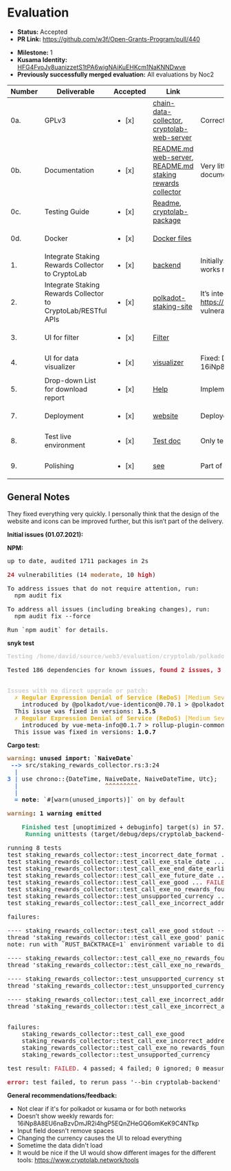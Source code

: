 # Evaluation

- **Status:** Accepted
- **PR Link:** https://github.com/w3f/Open-Grants-Program/pull/440

* **Milestone:** 1
* **Kusama Identity:** [HFG4FvoJv8uanizzetS1tPA6wigNAiKuEHKcm1NaKNNDwve](https://polkascan.io/pre/kusama/account/HFG4FvoJv8uanizzetS1tPA6wigNAiKuEHKcm1NaKNNDwve)
* **Previously successfully merged evaluation:** All evaluations by Noc2

| Number | Deliverable                                                   | Accepted               | Link                                                                                                                                                                                                                                                                   | Evaluation Notes                                                                                                                                             |
| ------ | ------------------------------------------------------------- | ---------------------- | ---------------------------------------------------------------------------------------------------------------------------------------------------------------------------------------------------------------------------------------------------------------------- | ------------------------------------------------------------------------------------------------------------------------------------------------------------ |
| 0a.    | GPLv3                                                         | <ul><li>[x] </li></ul> | [chain-data-collector](https://github.com/cryptolab-network/chain-data-collector/blob/main/LICENSE), [cryptolab-web-server](https://github.com/cryptolab-network/cryptolab-web-server/blob/main/LICENSE)                                                               | Correct License                                                                                                                                              |
| 0b.    | Documentation                                                 | <ul><li>[x] </li></ul> | [README.md web-server](https://github.com/cryptolab-network/cryptolab-web-server/blob/staking-rewards-collector/README.md), [README.md staking rewards collector](https://github.com/cryptolab-network/polkadot-staking-site/blob/staking-rewards-collector/README.md) | Very little documentation, only readmes, Almost no inline documentation or even rust doc support                                                             |
| 0c.    | Testing Guide                                                 | <ul><li>[x] </li></ul> | [Readme](https://github.com/cryptolab-network/cryptolab-web-server/blob/staking-rewards-collector/README.md), [cryptolab-package](https://github.com/cryptolab-network/cryptolab-package)                                                                              |                                                                                                                                                              |
| 0d.    | Docker                                                        | <ul><li>[x] </li></ul> | [Docker files](https://1drv.ms/u/s!AiJ0e-NXMtnGg2S6fXOq4Fm4aKaa?e=WRWmdZ)                                                                                                                                                                                              |                                                                                                                                                              |
| 1.     | Integrate Staking Rewards Collector to CryptoLab              | <ul><li>[x] </li></ul> | [backend](https://github.com/cryptolab-network/cryptolab-web-server/blob/staking-rewards-collector)                                                                                                                                                                    | Initially: unused imports: `NaiveDate`, 4 test fail, but everything works now                                                                                |
| 2.     | Integrate Staking Rewards Collector to CryptoLab/RESTful APIs | <ul><li>[x] </li></ul> | [polkadot-staking-site](https://github.com/cryptolab-network/polkadot-staking-site)                                                                                                                                                                                    | It’s integrated into the main page: https://www.cryptolab.network/tools, non-devDependencies vulnerabilities are resolved. Deprecated warnings are resolved. |
| 3.     | UI for filter                                                 | <ul><li>[x] </li></ul> | [Filter](https://github.com/cryptolab-network/polkadot-staking-site/commit/b4b0498c09fff2f89394d2fe0baf07137aed558b)                                                                                                                                                   |                                                                                                                                                              |
| 4.     | UI for data visualizer                                        | <ul><li>[x] </li></ul> | [visualizer](https://github.com/cryptolab-network/polkadot-staking-site/commit/b4b0498c09fff2f89394d2fe0baf07137aed558b)                                                                                                                                               | Fixed: Doesn’t show weekly rewards for: 16iNp8A8EU6naBzvDmJR2i4hgP5EQnZHeGQ6omKeK9C4NTkp                                                                     |
| 5.     | Drop-down List for download report                            | <ul><li>[x] </li></ul> | [Help](https://github.com/cryptolab-network/polkadot-staking-site/commit/9ca81c793612c35bbc163d22b7a0dcfe00e87855)                                                                                                                                                     | Implement                                                                                                                                                    |
| 7.     | Deployment                                                    | <ul><li>[x] </li></ul> | [website](https://www.cryptolab.network/tools/dotSR)                                                                                                                                                                                                                   | Deployed                                                                                                                                                     |
| 8.     | Test live environment                                         | <ul><li>[x] </li></ul> | [Test doc](https://github.com/cryptolab-network/cryptolab-package/blob/main/compatibility_test_report.md)                                                                                                                                                              | Only tested on three browsers, but according to contract                                                                                                     |
| 9.     | Polishing                                                     | <ul><li>[x] </li></ul> | [see](https://github.com/w3f/Grant-Milestone-Delivery/pull/209#issuecomment-872291752)                                                                                                                                                                                 | Part of the milestone delivery                                                                                                                               |

## General Notes

They fixed everything very quickly. I personally think that the design of the website and icons can be improved further, but this isn’t part of the delivery.

**Initial issues (01.07.2021):**

**NPM:**

<pre>up to date, audited 1711 packages in 2s

<font color="#C01C28"><b>24</b></font> vulnerabilities (14 <font color="#A2734C"><b>moderate</b></font>, 10 <font color="#C01C28"><b>high</b></font>)

To address issues that do not require attention, run:
  npm audit fix

To address all issues (including breaking changes), run:
  npm audit fix --force

Run `npm audit` for details.
</pre>

**snyk test**

<pre><font color="#D0CFCC"><b>Testing /home/david/source/web3/evaluation/cryptolab/polkadot-staking-site...</b></font>

Tested 186 dependencies for known issues, <font color="#C01C28"><b>found 2 issues, 3 vulnerable paths.</b></font>


<font color="#D0CFCC"><b>Issues with no direct upgrade or patch:</b></font>
<font color="#E9AD0C">  ✗ </font><font color="#E9AD0C"><b>Regular Expression Denial of Service (ReDoS)</b></font><font color="#E9AD0C"> [Medium Severity]</font>[https://snyk.io/vuln/SNYK-JS-COLORSTRING-1082939] in <b>color-string@1.5.4</b>
    introduced by @polkadot/vue-identicon@0.70.1 &gt; @polkadot/ui-shared@0.70.1 &gt; color@3.1.3 &gt; color-string@1.5.4
  This issue was fixed in versions: <b>1.5.5</b>
<font color="#E9AD0C">  ✗ </font><font color="#E9AD0C"><b>Regular Expression Denial of Service (ReDoS)</b></font><font color="#E9AD0C"> [Medium Severity]</font>[https://snyk.io/vuln/SNYK-JS-PATHPARSE-1077067] in <b>path-parse@1.0.6</b>
    introduced by vue-meta-info@0.1.7 &gt; rollup-plugin-commonjs@8.4.1 &gt; resolve@1.20.0 &gt; path-parse@1.0.6 and <font color="#33C7DE">1</font> other path(s)
  This issue was fixed in versions: <b>1.0.7</b>
</pre>

**Cargo test:**

<pre><font color="#A2734C"><b>warning</b></font><b>: unused import: `NaiveDate`</b>
 <font color="#2A7BDE"><b>--&gt; </b></font>src/staking_rewards_collector.rs:3:24
  <font color="#2A7BDE"><b>|</b></font>
<font color="#2A7BDE"><b>3</b></font> <font color="#2A7BDE"><b>| </b></font>use chrono::{DateTime, NaiveDate, NaiveDateTime, Utc};
  <font color="#2A7BDE"><b>| </b></font>                       <font color="#A2734C"><b>^^^^^^^^^</b></font>
  <font color="#2A7BDE"><b>|</b></font>
  <font color="#2A7BDE"><b>= </b></font><b>note</b>: `#[warn(unused_imports)]` on by default

<font color="#A2734C"><b>warning</b></font><b>: 1 warning emitted</b>

<font color="#26A269"><b>    Finished</b></font> test [unoptimized + debuginfo] target(s) in 57.10s
<font color="#26A269"><b>     Running</b></font> unittests (target/debug/deps/cryptolab_backend-f2adf01c70796e3b)

running 8 tests
test staking_rewards_collector::test_incorrect_date_format ... <font color="#26A269">ok</font>
test staking_rewards_collector::test_call_exe_stale_date ... <font color="#26A269">ok</font>
test staking_rewards_collector::test_call_exe_end_date_earlier_than_start ... <font color="#26A269">ok</font>
test staking_rewards_collector::test_call_exe_future_date ... <font color="#26A269">ok</font>
test staking_rewards_collector::test_call_exe_good ... <font color="#C01C28">FAILED</font>
test staking_rewards_collector::test_call_exe_no_rewards_found ... <font color="#C01C28">FAILED</font>
test staking_rewards_collector::test_unsupported_currency ... <font color="#C01C28">FAILED</font>
test staking_rewards_collector::test_call_exe_incorrect_address ... <font color="#C01C28">FAILED</font>

failures:

---- staking_rewards_collector::test_call_exe_good stdout ----
thread &apos;staking_rewards_collector::test_call_exe_good&apos; panicked at &apos;called `Result::unwrap()` on an `Err` value: Os { code: 2, kind: NotFound, message: &quot;No such file or directory&quot; }&apos;, src/config.rs:27:70
note: run with `RUST_BACKTRACE=1` environment variable to display a backtrace

---- staking_rewards_collector::test_call_exe_no_rewards_found stdout ----
thread &apos;staking_rewards_collector::test_call_exe_no_rewards_found&apos; panicked at &apos;called `Result::unwrap()` on an `Err` value: Os { code: 2, kind: NotFound, message: &quot;No such file or directory&quot; }&apos;, src/config.rs:27:70

---- staking_rewards_collector::test_unsupported_currency stdout ----
thread &apos;staking_rewards_collector::test_unsupported_currency&apos; panicked at &apos;called `Result::unwrap()` on an `Err` value: Os { code: 2, kind: NotFound, message: &quot;No such file or directory&quot; }&apos;, src/config.rs:27:70

---- staking_rewards_collector::test_call_exe_incorrect_address stdout ----
thread &apos;staking_rewards_collector::test_call_exe_incorrect_address&apos; panicked at &apos;called `Result::unwrap()` on an `Err` value: Os { code: 2, kind: NotFound, message: &quot;No such file or directory&quot; }&apos;, src/config.rs:27:70


failures:
    staking_rewards_collector::test_call_exe_good
    staking_rewards_collector::test_call_exe_incorrect_address
    staking_rewards_collector::test_call_exe_no_rewards_found
    staking_rewards_collector::test_unsupported_currency

test result: <font color="#C01C28">FAILED</font>. 4 passed; 4 failed; 0 ignored; 0 measured; 0 filtered out; finished in 0.00s

<font color="#C01C28"><b>error</b></font><b>:</b> test failed, to rerun pass &apos;--bin cryptolab-backend&apos;
</pre>

**General recommendations/feedback:**

- Not clear if it's for polkadot or kusama or for both networks
- Doesn’t show weekly rewards for: 16iNp8A8EU6naBzvDmJR2i4hgP5EQnZHeGQ6omKeK9C4NTkp
- Input field doesn't remove spaces
- Changing the currency causes the UI to reload everything
- Sometime the data didn't load
- It would be nice if the UI would show different images for the different tools: https://www.cryptolab.network/tools
